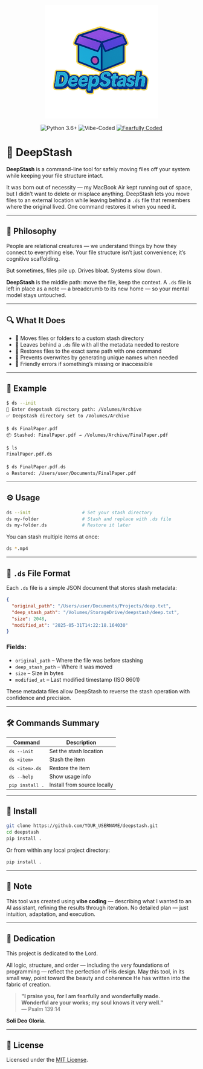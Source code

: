 <p align="center">
  <img src="logo.png" alt="DeepStash logo" width="300"/>
</p>

<p align="center">
  <img alt="Python 3.6+" src="https://img.shields.io/badge/Python-3.6+-blue?logo=python&logoColor=white&style=flat-square"/>
  <img alt="Vibe-Coded" src="https://img.shields.io/badge/Vibe%20Coded-%F0%9F%92%8C-purple?style=flat-square"/>
  <a href="#-dedication">
<img alt="Fearfully Coded" src="https://img.shields.io/badge/Fearfully%20Coded-✝️-blue?style=flat-square"/>
</a>
</p>

# 🧳 DeepStash

**DeepStash** is a command-line tool for safely moving files off your system while keeping your file structure intact.

It was born out of necessity — my MacBook Air kept running out of space, but I didn’t want to delete or misplace anything. DeepStash lets you move files to an external location while leaving behind a `.ds` file that remembers where the original lived. One command restores it when you need it.

---

## 🧠 Philosophy

People are relational creatures — we understand things by how they connect to everything else. Your file structure isn’t just convenience; it’s cognitive scaffolding.

But sometimes, files pile up. Drives bloat. Systems slow down.

**DeepStash** is the middle path: move the file, keep the context. A `.ds` file is left in place as a note — a breadcrumb to its new home — so your mental model stays untouched.

---

## 🔍 What It Does

- 📁 Moves files or folders to a custom stash directory  
- 📝 Leaves behind a `.ds` file with all the metadata needed to restore  
- 🧭 Restores files to the exact same path with one command  
- 🧠 Prevents overwrites by generating unique names when needed  
- 🚫 Friendly errors if something’s missing or inaccessible  

---

## 🧪 Example

```bash
$ ds --init
📁 Enter deepstash directory path: /Volumes/Archive
✅ Deepstash directory set to /Volumes/Archive

$ ds FinalPaper.pdf
📦 Stashed: FinalPaper.pdf → /Volumes/Archive/FinalPaper.pdf

$ ls
FinalPaper.pdf.ds

$ ds FinalPaper.pdf.ds
♻️ Restored: /Users/user/Documents/FinalPaper.pdf
```

---

## ⚙️ Usage

```bash
ds --init                   # Set your stash directory
ds my-folder                # Stash and replace with .ds file
ds my-folder.ds             # Restore it later
```

You can stash multiple items at once:

```bash
ds *.mp4
```

---

## 📄 `.ds` File Format

Each `.ds` file is a simple JSON document that stores stash metadata:

```json
{
  "original_path": "/Users/user/Documents/Projects/deep.txt",
  "deep_stash_path": "/Volumes/StorageDrive/deepstash/deep.txt",
  "size": 2048,
  "modified_at": "2025-05-31T14:22:18.164030"
}
```

### Fields:
- `original_path` – Where the file was before stashing  
- `deep_stash_path` – Where it was moved  
- `size` – Size in bytes  
- `modified_at` – Last modified timestamp (ISO 8601)  

These metadata files allow DeepStash to reverse the stash operation with confidence and precision.

---

## 🛠️ Commands Summary

| Command | Description |
|---------|-------------|
| `ds --init` | Set the stash location |
| `ds <item>` | Stash the item |
| `ds <item>.ds` | Restore the item |
| `ds --help` | Show usage info |
| `pip install .` | Install from source locally |

---

## 🚀 Install

```bash
git clone https://github.com/YOUR_USERNAME/deepstash.git
cd deepstash
pip install .
```

Or from within any local project directory:

```bash
pip install .
```

---

## 🤖 Note

This tool was created using **vibe coding** — describing what I wanted to an AI assistant, refining the results through iteration. No detailed plan — just intuition, adaptation, and execution.

---

## 🙏 Dedication

This project is dedicated to the Lord.

All logic, structure, and order — including the very foundations of programming — reflect the perfection of His design. May this tool, in its small way, point toward the beauty and coherence He has written into the fabric of creation.

> **"I praise you, for I am fearfully and wonderfully made.  
> Wonderful are your works; my soul knows it very well."**  
> — Psalm 139:14

**Soli Deo Gloria.**

---

## 📄 License

Licensed under the [MIT License](LICENSE).
